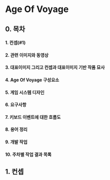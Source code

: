 # Age Of Voyage

## 0. 목차
#### 1. 컨셉(#1)
#### 2. 관련 이미지와 동영상
#### 3. 대표이미지 그리고 컨셉과 대표이미지 기반 작품 묘사
#### 4. Age Of Voyage 구성요소
#### 5. 게임 시스템 디자인
#### 6. 요구사항
#### 7. 키보드 이벤트에 대한 흐름도
#### 8. 용어 정리
#### 9. 개발 작업
#### 10. 주차별 작업 결과 목록
    
    
    
    
    
    
    
    
    
    
## 1. 컨셉<a name='1'></a>

